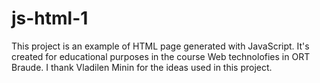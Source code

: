 # js-html-1
This project is an example of HTML page generated with JavaScript.
It's created for educational purposes in the course Web technolofies in ORT Braude.
I thank Vladilen Minin for the ideas used in this project.
